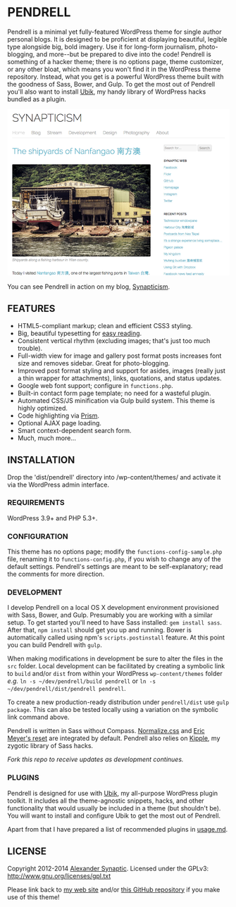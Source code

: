 # PENDRELL

Pendrell is a minimal yet fully-featured WordPress theme for single author personal blogs. It is designed to be proficient at displaying beautiful, legible type alongside big, bold imagery. Use it for long-form journalism, photo-blogging, and more--but be prepared to dive into the code! Pendrell is something of a hacker theme; there is no options page, theme customizer, or any other bloat, which means you won't find it in the WordPress theme repository. Instead, what you get is a powerful WordPress theme built with the goodness of Sass, Bower, and Gulp. To get the most out of Pendrell you'll also want to install [Ubik](https://github.com/synapticism/ubik), my handy library of WordPress hacks bundled as a plugin.

![Pendrell example screenshot](/dist/pendrell/screenshot.png "Pendrell example screenshot")

You can see Pendrell in action on my blog, [Synapticism](http://synapticism.com).



## FEATURES

* HTML5-compliant markup; clean and efficient CSS3 styling.
* Big, beautiful typesetting for [easy reading](http://ia.net/blog/100e2r/).
* Consistent vertical rhythm (excluding images; that's just too much trouble).
* Full-width view for image and gallery post format posts increases font size and removes sidebar. Great for photo-blogging.
* Improved post format styling and support for asides, images (really just a thin wrapper for attachments), links, quotations, and status updates.
* Google web font support; configure in `functions.php`.
* Built-in contact form page template; no need for a wasteful plugin.
* Automated CSS/JS minification via Gulp build system. This theme is highly optimized.
* Code highlighting via [Prism](http://prismjs.com).
* Optional AJAX page loading.
* Smart context-dependent search form.
* Much, much more...



## INSTALLATION

Drop the 'dist/pendrell' directory into /wp-content/themes/ and activate it via the WordPress admin interface.

### REQUIREMENTS

WordPress 3.9+ and PHP 5.3+.

### CONFIGURATION

This theme has no options page; modify the `functions-config-sample.php` file, renaming it to `functions-config.php`, if you wish to change any of the default settings. Pendrell's settings are meant to be self-explanatory; read the comments for more direction.

### DEVELOPMENT

I develop Pendrell on a local OS X development environment provisioned with Sass, Bower, and Gulp. Presumably you are working with a similar setup. To get started you'll need to have Sass installed: `gem install sass`. After that, `npm install` should get you up and running. Bower is automatically called using npm's `scripts.postinstall` feature. At this point you can build Pendrell with `gulp`.

When making modifications in development be sure to alter the files in the `src` folder. Local development can be facilitated by creating a symbolic link to `build` and/or `dist` from within your WordPress `wp-content/themes` folder *e.g.* `ln -s ~/dev/pendrell/build pendrell` or `ln -s ~/dev/pendrell/dist/pendrell pendrell`.

To create a new production-ready distribution under `pendrell/dist` use `gulp package`. This can also be tested locally using a variation on the symbolic link command above.

Pendrell is written in Sass without Compass. [Normalize.css](https://necolas.github.io/normalize.css/) and [Eric Meyer's reset](http://meyerweb.com/eric/tools/css/reset/) are integrated by default. Pendrell also relies on [Kipple](https://github.com/synapticism/kipple), my zygotic library of Sass hacks.

*Fork this repo to receive updates as development continues.*

### PLUGINS

Pendrell is designed for use with [Ubik](https://github.com/synapticism/ubik), my all-purpose WordPress plugin toolkit. It includes all the theme-agnostic snippets, hacks, and other functionality that would usually be included in a theme (but shouldn't be). You will want to install and configure Ubik to get the most out of Pendrell.

Apart from that I have prepared a list of recommended plugins in [usage.md](/usage.md).



## LICENSE

Copyright 2012-2014 [Alexander Synaptic](http://alexandersynaptic.com). Licensed under the GPLv3: http://www.gnu.org/licenses/gpl.txt

Please link back to [my web site](http://synapticism.com) and/or [this GitHub repository](https://github.com/synapticism/pendrell) if you make use of this theme!
